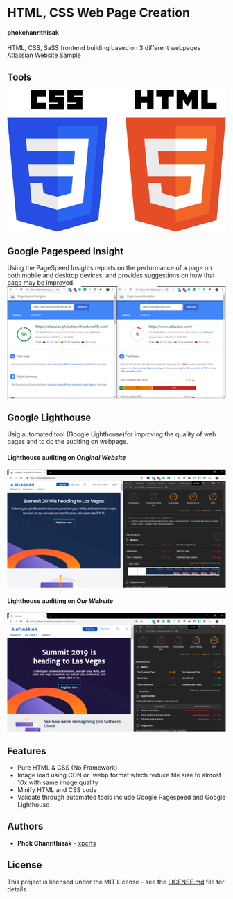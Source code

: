 

# HTML, CSS Web Page Creation
#### phokchanrithisak
HTML, CSS, SaSS frontend building based on 3 different webpages
[Atlassian Website Sample](https://atlassian-kit-phokchanrithisak.netlify.com/)


## Tools
![Tool for webpage creation](https://github.com/xpcrts/photo/blob/master/CSS3_and_HTML5_logos_and_wordmarks.svg.png?raw=true)


## Google Pagespeed Insight
Using the PageSpeed Insights reports on the performance of a page on both mobile and desktop devices, and provides suggestions on how that page may be improved.
![Pagespeed Insight by Google](https://github.com/xpcrts/photo/blob/master/Capture(2).png?raw=true)
## Google Lighthouse
Usig automated tool (Google Lighthouse)for improving the quality of web pages and to do the auditing on webpage.
#### Lighthouse auditing on *Original Website*
![](https://github.com/xpcrts/photo/blob/master/atlassian%20origin.png?raw=true)
#### Lighthouse auditing on *Our Website*
![](https://github.com/xpcrts/photo/blob/master/hfgds.png?raw=true)


## Features
* Pure HTML & CSS (No Framework)
* Image load using CDN or .webp format which reduce file size to almost 10x with same image quality
* Minify HTML and CSS code
* Validate through automated tools include Google Pagespeed and Google Lighthouse


## Authors

* **Phok Chanrithisak** - [xpcrts](https://github.com/xpcrts)

## License

This project is licensed under the MIT License - see the [LICENSE.md](https://github.com/zealvc/phokchanrithisak/blob/master/LICENSE) file for details



